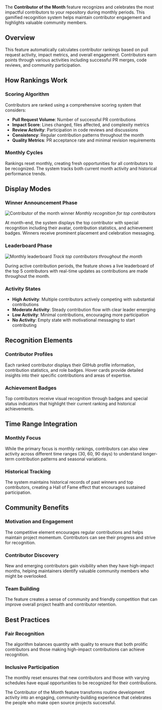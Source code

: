 The **Contributor of the Month** feature recognizes and celebrates the most impactful contributors to your repository during monthly periods. This gamified recognition system helps maintain contributor engagement and highlights valuable community members.

## Overview

This feature automatically calculates contributor rankings based on pull request activity, impact metrics, and overall engagement. Contributors earn points through various activities including successful PR merges, code reviews, and community participation.

## How Rankings Work

### Scoring Algorithm
Contributors are ranked using a comprehensive scoring system that considers:

- **Pull Request Volume**: Number of successful PR contributions
- **Impact Score**: Lines changed, files affected, and complexity metrics
- **Review Activity**: Participation in code reviews and discussions
- **Consistency**: Regular contribution patterns throughout the month
- **Quality Metrics**: PR acceptance rate and minimal revision requirements

### Monthly Cycles
Rankings reset monthly, creating fresh opportunities for all contributors to be recognized. The system tracks both current month activity and historical performance trends.

## Display Modes

### Winner Announcement Phase
![Contributor of the month winner](/docs/images/features/contributor-of-month/winner-display.png)
*Monthly recognition for top contributors*

At month-end, the system displays the top contributor with special recognition including their avatar, contribution statistics, and achievement badges. Winners receive prominent placement and celebration messaging.

### Leaderboard Phase
![Monthly leaderboard](/docs/images/features/contributor-of-month/leaderboard.png)
*Track top contributors throughout the month*

During active contribution periods, the feature shows a live leaderboard of the top 5 contributors with real-time updates as contributions are made throughout the month.

### Activity States
- **High Activity**: Multiple contributors actively competing with substantial contributions
- **Moderate Activity**: Steady contribution flow with clear leader emerging
- **Low Activity**: Minimal contributions, encouraging more participation
- **No Activity**: Empty state with motivational messaging to start contributing

## Recognition Elements

### Contributor Profiles
Each ranked contributor displays their GitHub profile information, contribution statistics, and role badges. Hover cards provide detailed insights into their specific contributions and areas of expertise.

### Achievement Badges
Top contributors receive visual recognition through badges and special status indicators that highlight their current ranking and historical achievements.

## Time Range Integration

### Monthly Focus
While the primary focus is monthly rankings, contributors can also view activity across different time ranges (30, 60, 90 days) to understand longer-term contribution patterns and seasonal variations.

### Historical Tracking
The system maintains historical records of past winners and top contributors, creating a Hall of Fame effect that encourages sustained participation.

## Community Benefits

### Motivation and Engagement
The competitive element encourages regular contributions and helps maintain project momentum. Contributors can see their progress and strive for recognition.

### Contributor Discovery
New and emerging contributors gain visibility when they have high-impact months, helping maintainers identify valuable community members who might be overlooked.

### Team Building
The feature creates a sense of community and friendly competition that can improve overall project health and contributor retention.

## Best Practices

### Fair Recognition
The algorithm balances quantity with quality to ensure that both prolific contributors and those making high-impact contributions can achieve recognition.

### Inclusive Participation
The monthly reset ensures that new contributors and those with varying schedules have equal opportunities to be recognized for their contributions.

The Contributor of the Month feature transforms routine development activity into an engaging, community-building experience that celebrates the people who make open source projects successful.